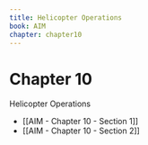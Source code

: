 ```yaml
---
title: Helicopter Operations
book: AIM
chapter: chapter10
---
```

# Chapter 10
Helicopter Operations

- [[AIM - Chapter 10 - Section 1]]
- [[AIM - Chapter 10 - Section 2]]